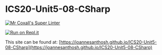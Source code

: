 # ICS20-Unit5-08-CSharp

[![Mr Coxall's Super Linter](https://github.com/joannesanthosh/ICS20-Unit5-08-CSharp/workflows/Mr%20Coxall's%20Super%20Linter/badge.svg)](https://github.com/joannesanthosh/ICS20-Unit5-08-CSharp/actions)

[![Run on Repl.it](https://repl.it/badge/github/joannesanthosh/ICS20-Unit5-08-CSharp)](https://repl.it/github/joannesanthosh/ICS20-Unit5-08-CSharp)

This site can be found at: [https://joannesanthosh.github.io/ICS20-Unit5-08-CSharp](https://joannesanthosh.github.io/ICS20-Unit5-08-CSharp)
